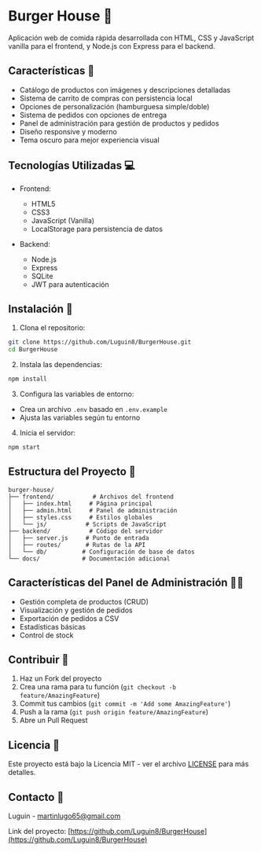 # Burger House 🍔

Aplicación web de comida rápida desarrollada con HTML, CSS y JavaScript vanilla para el frontend, y Node.js con Express para el backend.

## Características 🌟

- Catálogo de productos con imágenes y descripciones detalladas
- Sistema de carrito de compras con persistencia local
- Opciones de personalización (hamburguesa simple/doble)
- Sistema de pedidos con opciones de entrega
- Panel de administración para gestión de productos y pedidos
- Diseño responsive y moderno
- Tema oscuro para mejor experiencia visual

## Tecnologías Utilizadas 💻

- Frontend:
  - HTML5
  - CSS3
  - JavaScript (Vanilla)
  - LocalStorage para persistencia de datos

- Backend:
  - Node.js
  - Express
  - SQLite
  - JWT para autenticación

## Instalación 🚀

1. Clona el repositorio:
```bash
git clone https://github.com/Luguin8/BurgerHouse.git
cd BurgerHouse
```

2. Instala las dependencias:
```bash
npm install
```

3. Configura las variables de entorno:
- Crea un archivo `.env` basado en `.env.example`
- Ajusta las variables según tu entorno

4. Inicia el servidor:
```bash
npm start
```

## Estructura del Proyecto 📁

```
burger-house/
├── frontend/           # Archivos del frontend
│   ├── index.html     # Página principal
│   ├── admin.html     # Panel de administración
│   ├── styles.css     # Estilos globales
│   └── js/           # Scripts de JavaScript
├── backend/           # Código del servidor
│   ├── server.js     # Punto de entrada
│   ├── routes/       # Rutas de la API
│   └── db/          # Configuración de base de datos
└── docs/            # Documentación adicional
```

## Características del Panel de Administración 👨‍💼

- Gestión completa de productos (CRUD)
- Visualización y gestión de pedidos
- Exportación de pedidos a CSV
- Estadísticas básicas
- Control de stock

## Contribuir 🤝

1. Haz un Fork del proyecto
2. Crea una rama para tu función (`git checkout -b feature/AmazingFeature`)
3. Commit tus cambios (`git commit -m 'Add some AmazingFeature'`)
4. Push a la rama (`git push origin feature/AmazingFeature`)
5. Abre un Pull Request

## Licencia 📄

Este proyecto está bajo la Licencia MIT - ver el archivo [LICENSE](LICENSE) para más detalles.

## Contacto 📧

Luguin - [martinlugo65@gmail.com](mailto:martinlugo65@gmail.com)

Link del proyecto: [https://github.com/Luguin8/BurgerHouse](https://github.com/Luguin8/BurgerHouse) 